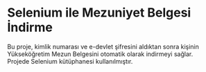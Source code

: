 # Selenium ile Mezuniyet Belgesi İndirme
Bu proje, kimlik numarası ve e-devlet şifresini aldıktan sonra kişinin Yükseköğretim Mezun Belgesini otomatik olarak indirmeyi sağlar.<br>
Projede Selenium kütüphanesi kullanılmıştır.


